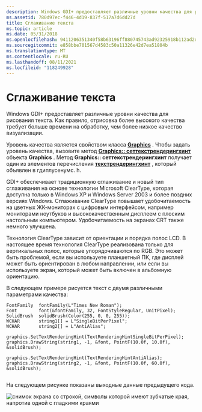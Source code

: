 ```yaml
---
description: Windows GDI+ предоставляет различные уровни качества для рисования текста. Как правило, отрисовка более высокого качества требует больше времени на обработку, чем более низкое качество визуализации.
ms.assetid: 780d97ec-f446-4d19-837f-517a7d6dd27d
title: Сглаживание текста
ms.topic: article
ms.date: 05/31/2018
ms.openlocfilehash: 9411206351340f58b63196ff880745743ad92325918b112ad2ddb5bcb8591e9e
ms.sourcegitcommit: e858bbe701567d4583c50a11326e42d7ea51804b
ms.translationtype: MT
ms.contentlocale: ru-RU
ms.lasthandoff: 08/11/2021
ms.locfileid: "118249928"
---
```

# <a name="antialiasing-with-text"></a>Сглаживание текста

Windows GDI+ предоставляет различные уровни качества для рисования текста. Как правило, отрисовка более высокого качества требует больше времени на обработку, чем более низкое качество визуализации.

Уровень качества является свойством класса [**Graphics**](/windows/desktop/api/gdiplusgraphics/nl-gdiplusgraphics-graphics) . Чтобы задать уровень качества, вызовите метод [**Graphics:: сеттекстрендерингхинт**](/windows/desktop/api/Gdiplusgraphics/nf-gdiplusgraphics-graphics-settextrenderinghint) объекта **Graphics** . Метод **Graphics:: сеттекстрендерингхинт** получает один из элементов перечисления [**текстрендерингхинт**](/windows/desktop/api/Gdiplusenums/ne-gdiplusenums-textrenderinghint) , который объявлен в гдиплусенумс. h.

GDI+ обеспечивает традиционную сглаживание и новый тип сглаживания на основе технологии Microsoft ClearType, которая доступна только в Windows XP и Windows Server 2003 и более поздних версиях Windows. Сглаживание ClearType повышает удобочитаемость на цветных ЖК-мониторах с цифровым интерфейсом, например мониторами ноутбуков и высококачественным дисплеем с плоским настольным компьютером. Удобочитаемость на экранах CRT также немного улучшена.

Технология ClearType зависит от ориентации и порядка полос LCD. В настоящее время технология ClearType реализована только для вертикальных полос, которые упорядочиваются по RGB. Это может быть проблемой, если вы используете планшетный ПК, где дисплей может быть ориентирован в любом направлении, или если вы используете экран, который может быть включен в альбомную ориентацию.

В следующем примере рисуется текст с двумя различными параметрами качества:


```
FontFamily  fontFamily(L"Times New Roman");
Font        font(&fontFamily, 32, FontStyleRegular, UnitPixel);
SolidBrush  solidBrush(Color(255, 0, 0, 255));
WCHAR       string1[] = L"SingleBitPerPixel";
WCHAR       string2[] = L"AntiAlias";

graphics.SetTextRenderingHint(TextRenderingHintSingleBitPerPixel);
graphics.DrawString(string1, -1, &font, PointF(10.0f, 10.0f), &solidBrush);

graphics.SetTextRenderingHint(TextRenderingHintAntiAlias);
graphics.DrawString(string2, -1, &font, PointF(10.0f, 60.0f), &solidBrush);
            
```



На следующем рисунке показаны выходные данные предыдущего кода.

![снимок экрана со строкой, символы которой имеют зубчатые края, напротив одной с гладкими краями](images/fontstext10.png)

 

 




